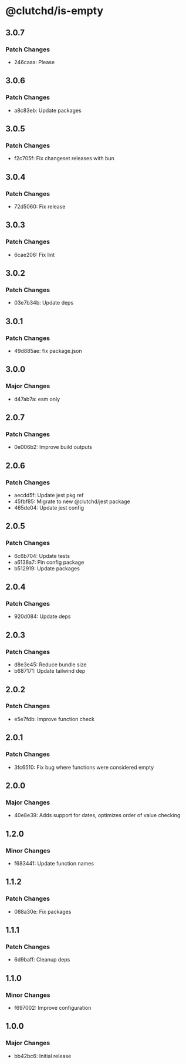 # @clutchd/is-empty

## 3.0.7

### Patch Changes

- 246caaa: Please

## 3.0.6

### Patch Changes

- a8c83eb: Update packages

## 3.0.5

### Patch Changes

- f2c705f: Fix changeset releases with bun

## 3.0.4

### Patch Changes

- 72d5060: Fix release

## 3.0.3

### Patch Changes

- 6cae206: Fix lint

## 3.0.2

### Patch Changes

- 03e7b34b: Update deps

## 3.0.1

### Patch Changes

- 49d885ae: fix package.json

## 3.0.0

### Major Changes

- d47ab7a: esm only

## 2.0.7

### Patch Changes

- 0e006b2: Improve build outputs

## 2.0.6

### Patch Changes

- aecdd5f: Update jest pkg ref
- 45fbf85: Migrate to new @clutchd/jest package
- 465de04: Update jest config

## 2.0.5

### Patch Changes

- 6c6b704: Update tests
- a6138a7: Pin config package
- b512919: Update packages

## 2.0.4

### Patch Changes

- 920d084: Update deps

## 2.0.3

### Patch Changes

- d8e3e45: Reduce bundle size
- b687171: Update tailwind dep

## 2.0.2

### Patch Changes

- e5e7fdb: Improve function check

## 2.0.1

### Patch Changes

- 3fc6510: Fix bug where functions were considered empty

## 2.0.0

### Major Changes

- 40e8e39: Adds support for dates, optimizes order of value checking

## 1.2.0

### Minor Changes

- f683441: Update function names

## 1.1.2

### Patch Changes

- 088a30e: Fix packages

## 1.1.1

### Patch Changes

- 6d9baff: Cleanup deps

## 1.1.0

### Minor Changes

- f697002: Improve configuration

## 1.0.0

### Major Changes

- bb42bc6: Initial release
